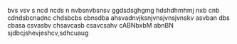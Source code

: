 bvs vsv s
ncd ncds n
nvbsnvbsnsv
ggdsdsghgmg
hdshdhmhmj
nxb cnb
cdndsbcnadnc
chdsbcbs
cbnsdba
ahsvadnvjksnjvnsjvnsjvnskv
asvban
dbs cbasa
csvasbv
chsavcasb
csavcsahv
cABNbxbM
abnBN
sjdbcjshevjeshcv,sdhcuaug
